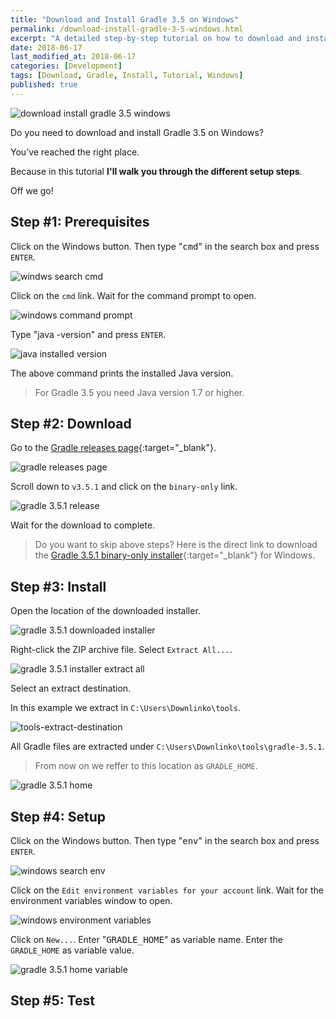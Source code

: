 ```yaml
---
title: "Download and Install Gradle 3.5 on Windows"
permalink: /download-install-gradle-3-5-windows.html
excerpt: "A detailed step-by-step tutorial on how to download and install Gradle 3.5 on Windows."
date: 2018-06-17
last_modified_at: 2018-06-17
categories: [Development]
tags: [Download, Gradle, Install, Tutorial, Windows]
published: true
---
```


<img src="{{ site.url }}/assets/images/posts/development/gradle/download-install-gradle-3-5-windows.png" alt="download install gradle 3.5 windows" class="align-right title-image">

Do you need to download and install Gradle 3.5 on Windows?

You’ve reached the right place.

Because in this tutorial **I'll walk you through the different setup steps**.

Off we go!

## Step #1: Prerequisites

Click on the Windows button. Then type "<kbd>cmd</kbd>" in the search box and press `ENTER`.

<img src="{{ site.url }}/assets/images/posts/development/windws-search-cmd.jpg" alt="windws search cmd">

Click on the `cmd` link. Wait for the command prompt to open.

<img src="{{ site.url }}/assets/images/posts/development/windows-command-prompt.jpg" alt="windows command prompt">

Type "java -version" and press `ENTER`.

<img src="{{ site.url }}/assets/images/posts/development/java-installed-version.jpg" alt="java installed version">

The above command prints the installed Java version.

> For Gradle 3.5 you need Java version 1.7 or higher.

## Step #2: Download

Go to the [Gradle releases page](https://gradle.org/releases/){:target="_blank"}.

<img src="{{ site.url }}/assets/images/posts/development/gradle/gradle-releases-page.jpg" alt="gradle releases page">

Scroll down to `v3.5.1` and click on the `binary-only` link.

<img src="{{ site.url }}/assets/images/posts/development/gradle/gradle-3-5-1-release.jpg" alt="gradle 3.5.1 release">

Wait for the download to complete.

> Do you want to skip above steps? Here is the direct link to download the [Gradle 3.5.1 binary-only installer](https://gradle.org/next-steps/?version=3.5.1&format=bin){:target="_blank"} for Windows.

## Step #3: Install

Open the location of the downloaded installer.

<img src="{{ site.url }}/assets/images/posts/development/gradle/gradle-3-5-1-downloaded-installer.jpg" alt="gradle 3.5.1 downloaded installer">

Right-click the ZIP archive file. Select `Extract All...`.

<img src="{{ site.url }}/assets/images/posts/development/gradle/gradle-3-5-1-installer-extract-all.jpg" alt="gradle 3.5.1 installer extract all">

Select an extract destination.

In this example we extract in `C:\Users\Downlinko\tools`.

<img src="{{ site.url }}/assets/images/posts/development/tools-extract-destination.jpg" alt="tools-extract-destination">

All Gradle files are extracted under `C:\Users\Downlinko\tools\gradle-3.5.1`.

> From now on we reffer to this location as `GRADLE_HOME`.

<img src="{{ site.url }}/assets/images/posts/development/gradle/gradle-3-5-1-home.jpg" alt="gradle 3.5.1 home">

## Step #4: Setup

Click on the Windows button. Then type "<kbd>env</kbd>" in the search box and press `ENTER`.

<img src="{{ site.url }}/assets/images/posts/development/windows-search-env.jpg" alt="windows search env">

Click on the `Edit environment variables for your account` link. Wait for the environment variables window to open.

<img src="{{ site.url }}/assets/images/posts/development/windows-environment-variables.jpg" alt="windows environment variables">

Click on `New...`. Enter "<kbd>GRADLE_HOME</kbd>" as variable name. Enter the `GRADLE_HOME` as variable value.

<img src="{{ site.url }}/assets/images/posts/development/gradle/gradle-3-5-1-home-variable.jpg" alt="gradle 3.5.1 home variable">

## Step #5: Test
